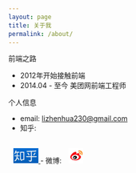 ```yaml
---
layout: page
title: 关于我
permalink: /about/
---
```


前端之路

- 2012年开始接触前端
- 2014.04 - 至今 美团网前端工程师

个人信息

- email: <lizhenhua230@gmail.com>
- 知乎: <a href="{{site.zhihu}}" target="_blank" style="margin-left: 10px">
<img src="/img/other/zhihu.png" width="50px" height="30px"/>
</a>
- 微博: <a href="{{site.weibo}}" target="_blank" style="margin-left: 10px">
<img src="/img/other/weibo.jpeg" width="30px" height="30px"/>
</a>
